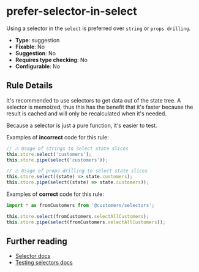 # prefer-selector-in-select

Using a selector in the `select` is preferred over `string` or `props drilling`.

- **Type**: suggestion
- **Fixable**: No
- **Suggestion**: No
- **Requires type checking**: No
- **Configurable**: No

<!-- Everything above this generated, do not edit -->
<!-- MANUAL-DOC:START -->

## Rule Details

It's recommended to use selectors to get data out of the state tree.
A selector is memoized, thus this has the benefit that it's faster because the result is cached and will only be recalculated when it's needed.

Because a selector is just a pure function, it's easier to test.

Examples of **incorrect** code for this rule:

<ngrx-code-example>

```ts
// ⚠ Usage of strings to select state slices
this.store.select('customers');
this.store.pipe(select('customers'));

// ⚠ Usage of props drilling to select state slices
this.store.select((state) => state.customers);
this.store.pipe(select((state) => state.customers));
```

</ngrx-code-example>

Examples of **correct** code for this rule:

<ngrx-code-example>

```ts
import * as fromCustomers from '@customers/selectors';

this.store.select(fromCustomers.selectAllCustomers);
this.store.pipe(select(fromCustomers.selectAllCustomers));
```

</ngrx-code-example>

## Further reading

- [Selector docs](guide/store/selectors)
- [Testing selectors docs](guide/store/testing#testing-selectors)
